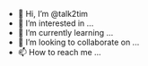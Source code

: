 - 👋 Hi, I’m @talk2tim
- 👀 I’m interested in ...
- 🌱 I’m currently learning ...
- 💞️ I’m looking to collaborate on ...
- 📫 How to reach me ...

<!---
talk2tim/talk2tim is a ✨ special ✨ repository because its `README.md` (this file) appears on your GitHub profile.
You can click the Preview link to take a look at your changes.
--->
